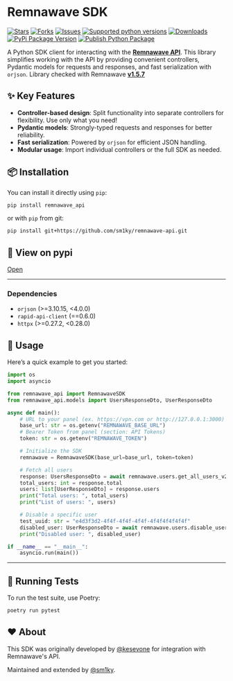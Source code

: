 # Remnawave SDK

[![Stars](https://img.shields.io/github/stars/sm1ky/remnawave-api.svg?style=social)](https://github.com/sm1ky/remnawave-api/stargazers)
[![Forks](https://img.shields.io/github/forks/sm1ky/remnawave-api.svg?style=social)](https://github.com/sm1ky/remnawave-api/network/members)
[![Issues](https://img.shields.io/github/issues/sm1ky/remnawave-api.svg)](https://github.com/sm1ky/remnawave-api/issues)
[![Supported python versions](https://img.shields.io/pypi/pyversions/remnawave-api.svg)](https://pypi.python.org/pypi/remnawave-api)
[![Downloads](https://img.shields.io/pypi/dm/remnawave-api.svg)](https://pypi.python.org/pypi/remnawave-api)
[![PyPi Package Version](https://img.shields.io/pypi/v/remnawave-api)](https://pypi.python.org/pypi/remnawave-api)
[![Publish Python Package](https://github.com/sm1ky/remnawave-api/actions/workflows/upload.yml/badge.svg?branch=production)](https://github.com/sm1ky/remnawave-api/actions/workflows/upload.yml)

A Python SDK client for interacting with the **[Remnawave API](https://remna.st)**.
This library simplifies working with the API by providing convenient controllers, Pydantic models for requests and responses, and fast serialization with `orjson`. 
Library checked with Remnawave **[v1.5.7](https://github.com/remnawave/panel/releases/tag/1.5.7)**

## ✨ Key Features

- **Controller-based design**: Split functionality into separate controllers for flexibility. Use only what you need!
- **Pydantic models**: Strongly-typed requests and responses for better reliability.
- **Fast serialization**: Powered by `orjson` for efficient JSON handling.
- **Modular usage**: Import individual controllers or the full SDK as needed.

## 📦 Installation

You can install it directly using `pip`:

```bash
pip install remnawave_api
```

or with `pip` from git:

```bash
pip install git+https://github.com/sm1ky/remnawave-api.git
```

## 🔎 View on pypi
[Open](https://pypi.python.org/pypi/remnawave-api)

---

### Dependencies
- `orjson` (>=3.10.15, <4.0.0)
- `rapid-api-client` (==0.6.0)
- `httpx` (>=0.27.2, <0.28.0)

## 🚀 Usage

Here’s a quick example to get you started:

```python
import os
import asyncio

from remnawave_api import RemnawaveSDK
from remnawave_api.models import UsersResponseDto, UserResponseDto

async def main():
    # URL to your panel (ex. https://vpn.com or http://127.0.0.1:3000)
    base_url: str = os.getenv("REMNAWAVE_BASE_URL")
    # Bearer Token from panel (section: API Tokens) 
    token: str = os.getenv("REMNAWAVE_TOKEN")

    # Initialize the SDK
    remnawave = RemnawaveSDK(base_url=base_url, token=token)

    # Fetch all users
    response: UsersResponseDto = await remnawave.users.get_all_users_v2()
    total_users: int = response.total
    users: list[UserResponseDto] = response.users
    print("Total users: ", total_users)
    print("List of users: ", users)

    # Disable a specific user
    test_uuid: str = "e4d3f3d2-4f4f-4f4f-4f4f-4f4f4f4f4f4f"
    disabled_user: UserResponseDto = await remnawave.users.disable_user(test_uuid)
    print("Disabled user: ", disabled_user)

if __name__ == "__main__":
    asyncio.run(main())
```

---

## 🧪 Running Tests

To run the test suite, use Poetry:

```bash
poetry run pytest
```

## ❤️ About

This SDK was originally developed by [@kesevone](https://github.com/kesevone) for integration with Remnawave's API.

Maintained and extended by [@sm1ky](https://github.com/sm1ky).